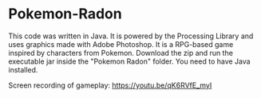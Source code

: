 # Pokemon-Radon

This code was written in Java. It is powered by the Processing Library and uses graphics made with Adobe Photoshop.
It is a RPG-based game inspired by characters from Pokemon.
Download the zip and run the executable jar inside the "Pokemon Radon" folder. You need to have Java installed.

Screen recording of gameplay: https://youtu.be/qK6RVfE_myI
